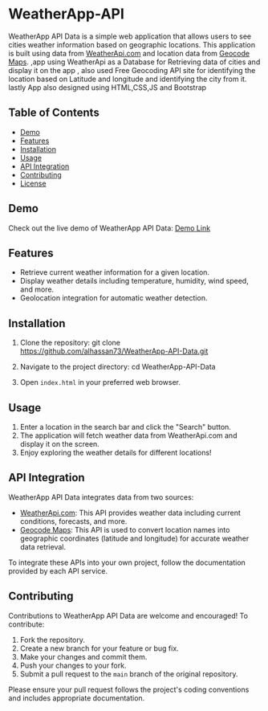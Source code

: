 # WeatherApp-API

WeatherApp API Data is a simple web application that allows users to see cities weather information based on geographic locations. This application is built using data from [WeatherApi.com](https://www.weatherapi.com/) and location data from [Geocode Maps](https://geocode.maps.co/).
,app using WeatherApi as a Database for Retrieving data of cities and display it on the app , also used Free Geocoding API site for identifying the location based on Latitude and longitude and identifying the city from it.
 <br>lastly App also designed using HTML,CSS,JS and Bootstrap
## Table of Contents

- [Demo](#demo)
- [Features](#features)
- [Installation](#installation)
- [Usage](#usage)
- [API Integration](#api-integration)
- [Contributing](#contributing)
- [License](#license)

## Demo

Check out the live demo of WeatherApp API Data: [Demo Link](https://alhassan73.github.io/WeatherApp-API-Data/)

## Features

- Retrieve current weather information for a given location.
- Display weather details including temperature, humidity, wind speed, and more.
- Geolocation integration for automatic weather detection.

## Installation

1. Clone the repository:
git clone https://github.com/alhassan73/WeatherApp-API-Data.git

2. Navigate to the project directory:
cd WeatherApp-API-Data


3. Open `index.html` in your preferred web browser.

## Usage

1. Enter a location in the search bar and click the "Search" button.
2. The application will fetch weather data from WeatherApi.com and display it on the screen.
3. Enjoy exploring the weather details for different locations!

## API Integration

WeatherApp API Data integrates data from two sources:

- [WeatherApi.com](https://www.weatherapi.com/): This API provides weather data including current conditions, forecasts, and more.
- [Geocode Maps](https://geocode.maps.co/): This API is used to convert location names into geographic coordinates (latitude and longitude) for accurate weather data retrieval.

To integrate these APIs into your own project, follow the documentation provided by each API service.

## Contributing

Contributions to WeatherApp API Data are welcome and encouraged! To contribute:

1. Fork the repository.
2. Create a new branch for your feature or bug fix.
3. Make your changes and commit them.
4. Push your changes to your fork.
5. Submit a pull request to the `main` branch of the original repository.

Please ensure your pull request follows the project's coding conventions and includes appropriate documentation.
